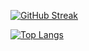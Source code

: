 
<!---
HEI204/HEI204 is a ✨ special ✨ repository because its `README.md` (this file) appears on your GitHub profile.
You can click the Preview link to take a look at your changes.
--->


[![GitHub Streak](https://github-readme-streak-stats.herokuapp.com?user=HEI204&theme=dark-smoky&hide_border=true)](https://git.io/streak-stats)


[![Top Langs](https://github-readme-stats.vercel.app/api/top-langs/?username=HEI204&theme=dark-smoky)](https://github.com/anuraghazra/github-readme-stats)

